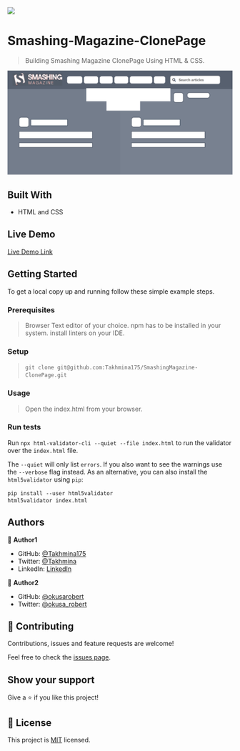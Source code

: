 ![](https://img.shields.io/badge/Microverse-blueviolet)

# Smashing-Magazine-ClonePage

> Building Smashing Magazine ClonePage Using HTML & CSS.

![screenshot](./images/screenshot.png)



## Built With

- HTML and CSS

## Live Demo

[Live Demo Link](https://raw.githack.com/Takhmina175/SmashingMagazine-ClonePage/smashing-magazine/index.html)


## Getting Started

To get a local copy up and running follow these simple example steps.

### Prerequisites

> Browser
> Text editor of your choice.
> npm has to be installed in your system.
> install linters on your IDE.

### Setup

> `git clone git@github.com:Takhmina175/SmashingMagazine-ClonePage.git`

### Usage

> Open the index.html from your browser.

### Run tests

Run `npx html-validator-cli --quiet --file index.html` to run the validator over the `index.html` file.

The `--quiet` will only list `errors`. If you also want to see the warnings use the `--verbose` flag instead.
As an alternative, you can also install the `html5validator` using `pip`:

```
pip install --user html5validator
html5validator index.html
```




## Authors

👤 **Author1**

- GitHub: [@Takhmina175](https://github.com/Takhmina175)
- Twitter: [@Takhmina](https://twitter.com/Takhmin73630110)
- LinkedIn: [LinkedIn](https://www.linkedin.com/in/takhmina-makhkamova-7628136b/)

👤 **Author2**

- GitHub: [@okusarobert](https://github.com/okusarobert)
- Twitter: [@okusa_robert](https://twitter.com/okusa_robert)


## 🤝 Contributing

Contributions, issues and feature requests are welcome!

Feel free to check the [issues page](https://github.com/Takhmina175/SmashingMagazine-ClonePage/issues).

## Show your support

Give a ⭐️ if you like this project!

## 📝 License

This project is [MIT](lic.url) licensed.



